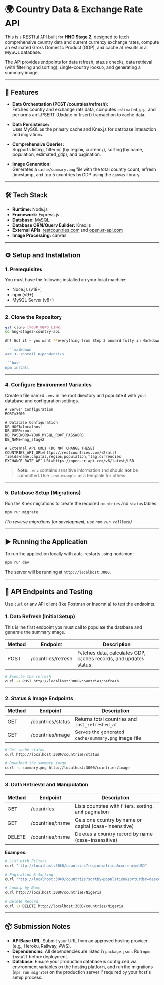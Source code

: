 # 🌍 Country Data & Exchange Rate API

This is a RESTful API built for **HNG Stage 2**, designed to fetch comprehensive country data and current currency exchange rates, compute an estimated Gross Domestic Product (GDP), and cache all results in a MySQL database.

The API provides endpoints for data refresh, status checks, data retrieval (with filtering and sorting), single-country lookup, and generating a summary image.

---

## 🚀 Features

- **Data Orchestration (POST /countries/refresh):**  
  Fetches country and exchange rate data, computes `estimated_gdp`, and performs an UPSERT (Update or Insert) transaction to cache data.

- **Data Persistence:**  
  Uses MySQL as the primary cache and Knex.js for database interaction and migrations.

- **Comprehensive Queries:**  
  Supports listing, filtering (by region, currency), sorting (by name, population, estimated_gdp), and pagination.

- **Image Generation:**  
  Generates a `cache/summary.png` file with the total country count, refresh timestamp, and top 5 countries by GDP using the `canvas` library.

---

## 🛠️ Tech Stack

- **Runtime:** Node.js  
- **Framework:** Express.js  
- **Database:** MySQL  
- **Database ORM/Query Builder:** Knex.js  
- **External APIs:** [restcountries.com](https://restcountries.com) and [open.er-api.com](https://open.er-api.com)  
- **Image Processing:** canvas  

---

## ⚙️ Setup and Installation

### 1. Prerequisites

You must have the following installed on your local machine:

- Node.js (v18+)  
- npm (v9+)  
- MySQL Server (v8+)  

---

### 2. Clone the Repository

```bash
git clone [YOUR_REPO_LINK]
cd hng-stage2-country-api

Ah! Got it — you want **everything from Step 3 onward fully in Markdown** including commands, code blocks, tables, etc., for easy copy. Here's the complete version:

````markdown
### 3. Install Dependencies

```bash
npm install
````

---

### 4. Configure Environment Variables

Create a file named `.env` in the root directory and populate it with your database and configuration settings.

```env
# Server Configuration
PORT=3000

# Database Configuration 
DB_HOST=localhost
DB_USER=root
DB_PASSWORD=YOUR_MYSQL_ROOT_PASSWORD
DB_NAME=hng_stage2

# External API URLs (DO NOT CHANGE THESE)
COUNTRIES_API_URL=https://restcountries.com/v2/all?fields=name,capital,region,population,flag,currencies
EXCHANGE_RATE_API_URL=https://open.er-api.com/v6/latest/USD
```

> **Note:** `.env` contains sensitive information and should **not** be committed. Use `.env.example` as a template for others.

---

### 5. Database Setup (Migrations)

Run the Knex migrations to create the required `countries` and `status` tables:

```bash
npm run migrate
```

*(To reverse migrations for development, use `npm run rollback`)*

---

## ▶️ Running the Application

To run the application locally with auto-restarts using nodemon:

```bash
npm run dev
```

The server will be running at `http://localhost:3000`.

---

## 🧪 API Endpoints and Testing

Use `curl` or any API client (like Postman or Insomnia) to test the endpoints.

### 1. Data Refresh (Initial Setup)

This is the first endpoint you must call to populate the database and generate the summary image.

| Method | Endpoint           | Description                                                      |
| ------ | ------------------ | ---------------------------------------------------------------- |
| POST   | /countries/refresh | Fetches data, calculates GDP, caches records, and updates status |

```bash
# Execute the refresh
curl -X POST http://localhost:3000/countries/refresh
```

---

### 2. Status & Image Endpoints

| Method | Endpoint          | Description                                         |
| ------ | ----------------- | --------------------------------------------------- |
| GET    | /countries/status | Returns total countries and `last_refreshed_at`     |
| GET    | /countries/image  | Serves the generated `cache/summary.png` image file |

```bash
# Get cache status
curl http://localhost:3000/countries/status

# Download the summary image
curl -o summary.png http://localhost:3000/countries/image
```

---

### 3. Data Retrieval and Manipulation

| Method | Endpoint         | Description                                            |
| ------ | ---------------- | ------------------------------------------------------ |
| GET    | /countries       | Lists countries with filters, sorting, and pagination  |
| GET    | /countries/:name | Gets one country by name or capital (case-insensitive) |
| DELETE | /countries/:name | Deletes a country record by name (case-insensitive)    |

**Examples:**

```bash
# List with Filters
curl "http://localhost:3000/countries?region=africa&currency=USD"

# Pagination & Sorting
curl "http://localhost:3000/countries?sortBy=population&sortOrder=desc&limit=5"

# Lookup by Name
curl http://localhost:3000/countries/Nigeria

# Delete Record
curl -X DELETE http://localhost:3000/countries/Nigeria
```

---

## 📦 Submission Notes

* **API Base URL:** Submit your URL from an approved hosting provider (e.g., Heroku, Railway, AWS).
* **Dependencies:** All dependencies are listed in `package.json`. Run `npm install` before deployment.
* **Database:** Ensure your production database is configured via environment variables on the hosting platform, and run the migrations (`npm run migrate`) on the production server if required by your host's setup process.

```

```
